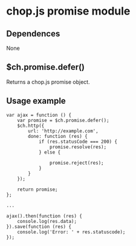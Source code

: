 chop.js promise module
======================

Dependences
-----------

None

$ch.promise.defer()
-------------------

Returns a chop.js promise object.

Usage example
-------------

~~~~~~
var ajax = function () {
    var promise = $ch.promise.defer();
    $ch.http({
        url: 'http://example.com',
        done: function (res) {
            if (res.statusCode === 200) {
                promise.resolve(res);
            } else {
             
                promise.reject(res);
            }
        }
    });

    return promise;
};

...

ajax().then(function (res) {
    console.log(res.data);
}).save(function (res) {
    console.log('Error: ' + res.statuscode);     
});
~~~~~~

